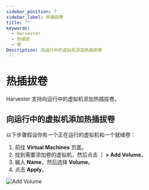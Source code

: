 ```yaml
---
sidebar_position: 7
sidebar_label: 热插拔卷
title: ""
keywords:
  - Harvester
  - 热插拔
  - 卷
Description: 向运行中的虚拟机添加热插拔卷
---
```


# 热插拔卷

Harvester 支持向运行中的虚拟机添加热插拔卷。

## 向运行中的虚拟机添加热插拔卷

以下步骤假设你有一个正在运行的虚拟机和一个就绪卷：

1. 前往 **Virtual Machines** 页面。
1. 找到需要添加卷的虚拟机，然后点击 **⋮ > Add Volume**。
1. 输入 **Name**，然后选择 **Volume**。
1. 点击 **Apply**。

![Add Volume](/img/v1.1/vm/add-volume.png)
